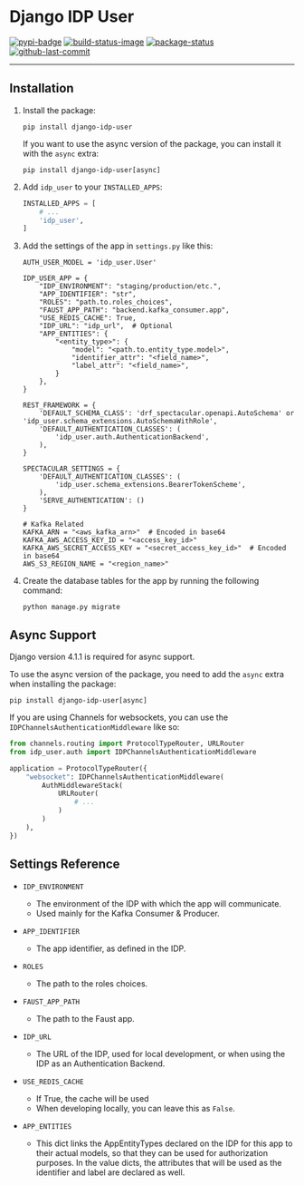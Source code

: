 # Django IDP User

[![pypi-badge]][pypi]
[![build-status-image]][build-status]
[![package-status]][repo]
[![github-last-commit]][repo]

---

## Installation

1. Install the package:
    ```
    pip install django-idp-user
    ```

    If you want to use the async version of the package, you can install it with the `async` extra:
    ```
    pip install django-idp-user[async]
    ```

2. Add `idp_user` to your `INSTALLED_APPS`:
    ```python
    INSTALLED_APPS = [
        # ...
        'idp_user',
    ]
    ```

3. Add the settings of the app in `settings.py` like this:
    ```python3
    AUTH_USER_MODEL = 'idp_user.User'

    IDP_USER_APP = {
        "IDP_ENVIRONMENT": "staging/production/etc.",
        "APP_IDENTIFIER": "str",
        "ROLES": "path.to.roles_choices",
        "FAUST_APP_PATH": "backend.kafka_consumer.app",
        "USE_REDIS_CACHE": True,
        "IDP_URL": "idp_url",  # Optional
        "APP_ENTITIES": {
            "<entity_type>": {
                "model": "<path.to.entity_type.model>",
                "identifier_attr": "<field_name>",
                "label_attr": "<field_name>",
            }
        },
    }

    REST_FRAMEWORK = {
        'DEFAULT_SCHEMA_CLASS': 'drf_spectacular.openapi.AutoSchema' or 'idp_user.schema_extensions.AutoSchemaWithRole',
        'DEFAULT_AUTHENTICATION_CLASSES': (
            'idp_user.auth.AuthenticationBackend',
        ),
    }

    SPECTACULAR_SETTINGS = {
        'DEFAULT_AUTHENTICATION_CLASSES': (
            'idp_user.schema_extensions.BearerTokenScheme',
        ),
        'SERVE_AUTHENTICATION': ()
    }

    # Kafka Related
    KAFKA_ARN = "<aws_kafka_arn>"  # Encoded in base64
    KAFKA_AWS_ACCESS_KEY_ID = "<access_key_id>"
    KAFKA_AWS_SECRET_ACCESS_KEY = "<secret_access_key_id>"  # Encoded in base64
    AWS_S3_REGION_NAME = "<region_name>"
   ```

4. Create the database tables for the app by running the following command:
    ```
    python manage.py migrate
    ```


## Async Support

Django version 4.1.1 is required for async support.

To use the async version of the package, you need to add the `async` extra when installing the package:
```
pip install django-idp-user[async]
```

If you are using Channels for websockets, you can use the `IDPChannelsAuthenticationMiddleware` like so:
```python
from channels.routing import ProtocolTypeRouter, URLRouter
from idp_user.auth import IDPChannelsAuthenticationMiddleware

application = ProtocolTypeRouter({
    "websocket": IDPChannelsAuthenticationMiddleware(
        AuthMiddlewareStack(
            URLRouter(
                # ...
            )
        )
    ),
})
```


## Settings Reference

* ``IDP_ENVIRONMENT``

  * The environment of the IDP with which the app will communicate.
  * Used mainly for the Kafka Consumer & Producer.


* ``APP_IDENTIFIER``

  * The app identifier, as defined in the IDP.


* ``ROLES``

  * The path to the roles choices.


* ``FAUST_APP_PATH``

  * The path to the Faust app.


* ``IDP_URL``

  * The URL of the IDP, used for local development, or when using the IDP as an Authentication Backend.


* ``USE_REDIS_CACHE``

  * If True, the cache will be used
  * When developing locally, you can leave this as ``False``.


* ``APP_ENTITIES``

  * This dict links the AppEntityTypes declared on the IDP for this app to their actual models,
    so that they can be used for authorization purposes. In the value dicts, the attributes that will be
    used as the identifier and label are declared as well.


[repo]: https://github.com/CardoAI/django-idp-user
[package-status]: https://img.shields.io/badge/package--status-production-green
[pypi]: https://pypi.org/project/django-idp-user/
[pypi-badge]: https://img.shields.io/badge/version-2.3.0
[github-last-commit]: https://img.shields.io/github/last-commit/CardoAI/django-idp-user
[build-status-image]: https://github.com/CardoAI/django-idp-user/actions/workflows/workflow.yml/badge.svg
[build-status]: https://github.com/CardoAI/django-idp-user/actions/workflows/workflow.yml